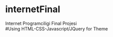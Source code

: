 # internetFinal
Internet Programciligi Final Projesi <br>
#Using HTML-CSS-Javascript/JQuery for Theme
